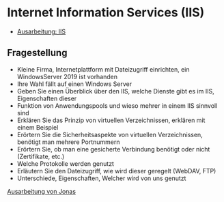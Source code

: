# Internet Information Services (IIS)

- [Ausarbeitung: IIS](./IIS.pdf)

## Fragestellung

* Kleine Firma, Internetplattform mit Dateizugriff einrichten, ein WindowsServer 2019 ist vorhanden
* Ihre Wahl fällt auf einen Windows Server
* Geben Sie einen Überblick über den IIS, welche Dienste gibt es im IIS, Eigenschaften dieser
* Funktion von Anwendungspools und wieso mehrer in einem IIS sinnvoll sind
* Erklären Sie das Prinzip von virtuellen Verzeichnissen, erklären mit einem Beispiel
* Erörtern Sie die Sicherheitsaspekte von virtuellen Verzeichnissen, benötigt man mehrere Portnummern
* Erörtern Sie, ob man eine gesicherte Verbindung benötigt oder nicht (Zertifikate, etc.)
* Welche Protokolle werden genutzt
* Erläutern Sie den Dateizugriff, wie wird dieser geregelt (WebDAV, FTP)
* Unterschiede, Eigenschaften, Welcher wird von uns genutzt

[Ausarbeitung von Jonas](./IIS_Ausarbeitung_Ruhland.pdf)